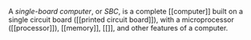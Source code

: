 A *single-board computer*, or *SBC*, is a complete [[computer]] built on a single circuit board ([[printed circuit board]]), with a microprocessor ([[processor]]), [[memory]], [[]], and other features of a computer. 